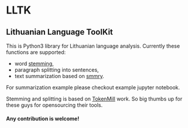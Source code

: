# LLTK
## Lithuanian Language ToolKit

This is Python3 library for Lithuanian language analysis. Currently these functions are supported:
* word [stemming](https://en.wikipedia.org/wiki/Stemming),
* paragraph splitting into sentences,
* text summarization based on [smmry](http://smmry.com/).

For summarization example please checkout example jupyter notebook.

Stemming and splitting is based on [TokenMill](https://github.com/tokenmill) work. So big thumbs up for these guys for opensourcing their tools.

#### Any contribution is welcome!